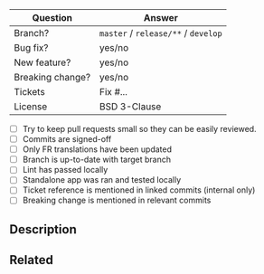 <!--
Hello 👋 Thank you for submitting a Pull Request.

Have any questions? Check out the contributing docs at https://github.com/ovh/manager/blob/master/CONTRIBUTING.md

-->

| Question         | Answer
| ---------------- | ---
| Branch?          | `master` / `release/**` / `develop` <!-- target branch -->
| Bug fix?         | yes/no
| New feature?     | yes/no
| Breaking change? | yes/no
| Tickets          | Fix #... <!-- prefix each issue number with "Fix #", if any -->
| License          | BSD 3-Clause

<!--
  Before submitting your PR, please review the following checklist:
-->

- [ ] Try to keep pull requests small so they can be easily reviewed.
- [ ] Commits are signed-off
- [ ] Only FR translations have been updated
- [ ] Branch is up-to-date with target branch
- [ ] Lint has passed locally
- [ ] Standalone app was ran and tested locally
- [ ] Ticket reference is mentioned in linked commits (internal only)
- [ ] Breaking change is mentioned in relevant commits

## Description

<!-- Write a brief description of the changes introduced by this PR -->

## Related

<!-- Link dependencies of this PR -->
